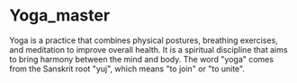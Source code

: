 # Yoga_master
Yoga is a practice that combines physical postures, breathing exercises, and meditation to improve overall health. It is a spiritual discipline that aims to bring harmony between the mind and body. The word "yoga" comes from the Sanskrit root "yuj", which means "to join" or "to unite".
